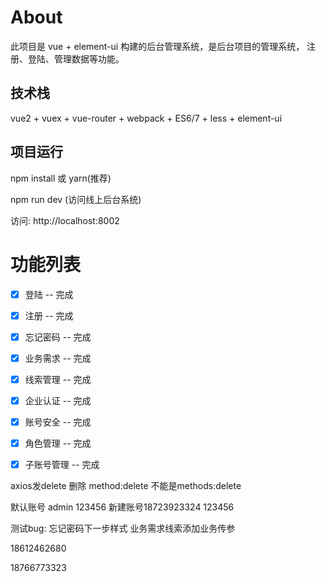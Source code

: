 ﻿
# About

此项目是 vue + element-ui 构建的后台管理系统，是后台项目的管理系统， 注册、登陆、管理数据等功能。


## 技术栈

vue2 + vuex + vue-router + webpack + ES6/7 + less + element-ui


## 项目运行

npm install 或 yarn(推荐)

npm run dev (访问线上后台系统)


访问: http://localhost:8002


# 功能列表

- [x] 登陆 -- 完成
- [x] 注册 -- 完成
- [x] 忘记密码 -- 完成
- [x] 业务需求 -- 完成
- [x] 线索管理 -- 完成
- [x] 企业认证 -- 完成
- [x] 账号安全 -- 完成
- [x] 角色管理 -- 完成
- [x] 子账号管理 -- 完成



axios发delete  删除   method:delete    不能是methods:delete

默认账号 admin   123456
新建账号18723923324   123456

测试bug:
  忘记密码下一步样式
  业务需求线索添加业务传参


  18612462680

  18766773323

